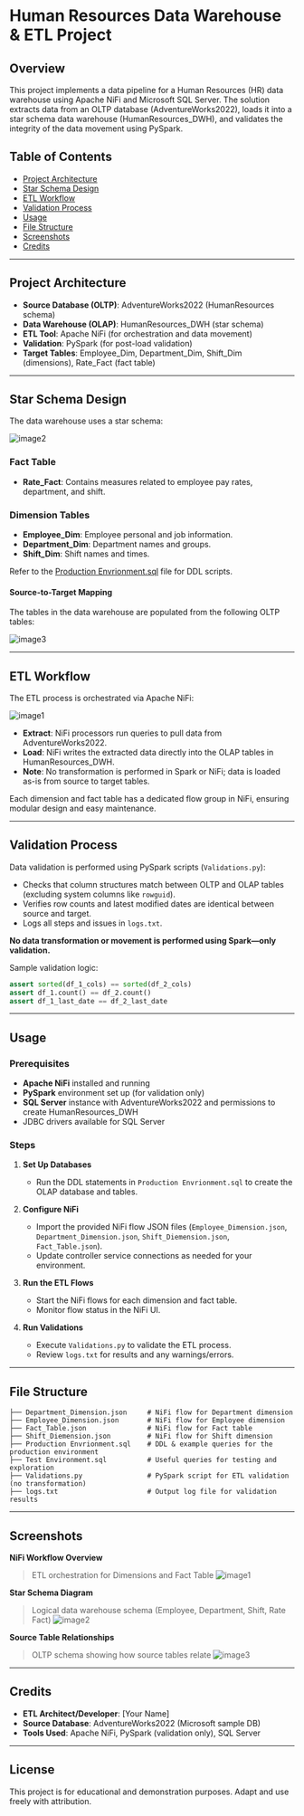 # Human Resources Data Warehouse & ETL Project

## Overview

This project implements a data pipeline for a Human Resources (HR) data warehouse using Apache NiFi and Microsoft SQL Server. The solution extracts data from an OLTP database (AdventureWorks2022), loads it into a star schema data warehouse (HumanResources_DWH), and validates the integrity of the data movement using PySpark.

## Table of Contents

- [Project Architecture](#project-architecture)
- [Star Schema Design](#star-schema-design)
- [ETL Workflow](#etl-workflow)
- [Validation Process](#validation-process)
- [Usage](#usage)
- [File Structure](#file-structure)
- [Screenshots](#screenshots)
- [Credits](#credits)

---

## Project Architecture

- **Source Database (OLTP)**: AdventureWorks2022 (HumanResources schema)
- **Data Warehouse (OLAP)**: HumanResources_DWH (star schema)
- **ETL Tool**: Apache NiFi (for orchestration and data movement)
- **Validation**: PySpark (for post-load validation)
- **Target Tables**: Employee_Dim, Department_Dim, Shift_Dim (dimensions), Rate_Fact (fact table)

---

## Star Schema Design

The data warehouse uses a star schema:

![image2](image2)

### **Fact Table**
- **Rate_Fact**: Contains measures related to employee pay rates, department, and shift.

### **Dimension Tables**
- **Employee_Dim**: Employee personal and job information.
- **Department_Dim**: Department names and groups.
- **Shift_Dim**: Shift names and times.

Refer to the [Production Envrionment.sql](Production%20Envrionment.sql) file for DDL scripts.

#### Source-to-Target Mapping

The tables in the data warehouse are populated from the following OLTP tables:

![image3](image3)

---

## ETL Workflow

The ETL process is orchestrated via Apache NiFi:

![image1](image1)

- **Extract**: NiFi processors run queries to pull data from AdventureWorks2022.
- **Load**: NiFi writes the extracted data directly into the OLAP tables in HumanResources_DWH.
- **Note**: No transformation is performed in Spark or NiFi; data is loaded as-is from source to target tables.

Each dimension and fact table has a dedicated flow group in NiFi, ensuring modular design and easy maintenance.

---

## Validation Process

Data validation is performed using PySpark scripts (`Validations.py`):

- Checks that column structures match between OLTP and OLAP tables (excluding system columns like `rowguid`).
- Verifies row counts and latest modified dates are identical between source and target.
- Logs all steps and issues in `logs.txt`.

**No data transformation or movement is performed using Spark—only validation.**

Sample validation logic:
```python
assert sorted(df_1_cols) == sorted(df_2_cols)
assert df_1.count() == df_2.count()
assert df_1_last_date == df_2_last_date
```

---

## Usage

### Prerequisites

- **Apache NiFi** installed and running
- **PySpark** environment set up (for validation only)
- **SQL Server** instance with AdventureWorks2022 and permissions to create HumanResources_DWH
- JDBC drivers available for SQL Server

### Steps

1. **Set Up Databases**
   - Run the DDL statements in `Production Envrionment.sql` to create the OLAP database and tables.

2. **Configure NiFi**
   - Import the provided NiFi flow JSON files (`Employee_Dimension.json`, `Department_Dimension.json`, `Shift_Diemension.json`, `Fact_Table.json`).
   - Update controller service connections as needed for your environment.

3. **Run the ETL Flows**
   - Start the NiFi flows for each dimension and fact table.
   - Monitor flow status in the NiFi UI.

4. **Run Validations**
   - Execute `Validations.py` to validate the ETL process.
   - Review `logs.txt` for results and any warnings/errors.

---

## File Structure

```
├── Department_Dimension.json     # NiFi flow for Department dimension
├── Employee_Dimension.json       # NiFi flow for Employee dimension
├── Fact_Table.json               # NiFi flow for Fact table
├── Shift_Diemension.json         # NiFi flow for Shift dimension
├── Production Envrionment.sql    # DDL & example queries for the production environment
├── Test Environment.sql          # Useful queries for testing and exploration
├── Validations.py                # PySpark script for ETL validation (no transformation)
├── logs.txt                      # Output log file for validation results
```

---

## Screenshots

**NiFi Workflow Overview**
> ETL orchestration for Dimensions and Fact Table
![image1](image1)

**Star Schema Diagram**
> Logical data warehouse schema (Employee, Department, Shift, Rate Fact)
![image2](image2)

**Source Table Relationships**
> OLTP schema showing how source tables relate
![image3](image3)

---

## Credits

- **ETL Architect/Developer**: [Your Name]
- **Source Database**: AdventureWorks2022 (Microsoft sample DB)
- **Tools Used**: Apache NiFi, PySpark (validation only), SQL Server

---

## License

This project is for educational and demonstration purposes. Adapt and use freely with attribution.
